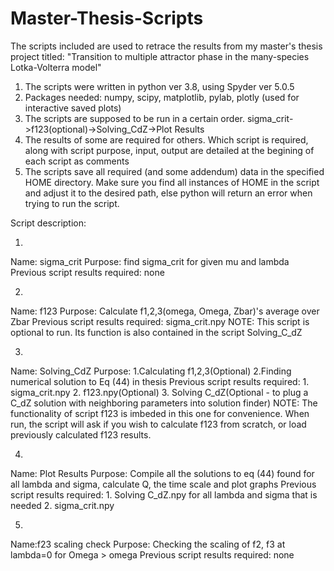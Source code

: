 # Master-Thesis-Scripts
The scripts included are used to retrace the results from my master's thesis project titled: "Transition to multiple attractor phase in the many-species
Lotka-Volterra model"

1. The scripts were written in python ver 3.8, using Spyder ver 5.0.5
2. Packages needed: numpy, scipy, matplotlib, pylab, plotly (used for interactive saved plots)
3. The scripts are supposed to be run in a certain order. sigma_crit->f123(optional)->Solving_CdZ->Plot Results
4. The results of some are required for others. Which script is required, along with script purpose, input, output are detailed at the begining of each script as comments
5. The scripts save all required (and some addendum) data in the specified HOME directory. Make sure you find all instances of HOME in the script and adjust it to the desired path, else python will return an error when trying to run the script.

Script description:

1.
Name: sigma_crit
Purpose: find sigma_crit for given mu and lambda
Previous script results required: none

2.
Name: f123 
Purpose: Calculate f1,2,3(omega, Omega, Zbar)'s average over Zbar
Previous script results required: sigma_crit.npy 
NOTE: This script is optional to run. Its function is also contained in the script Solving_C_dZ

3. 
Name: Solving_CdZ
Purpose: 
    1.Calculating f1,2,3(Optional)
    2.Finding numerical solution to Eq (44) in thesis
Previous script results required: 
    1. sigma_crit.npy
    2. f123.npy(Optional)
    3. Solving C_dZ(Optional - to plug a C_dZ solution with neighboring parameters into solution finder) 
NOTE: The functionality of script f123 is imbeded in this one for convenience. When run, the script will ask if you wish to calculate f123 from scratch, or load previously calculated f123 results. 

4. 
Name: Plot Results
Purpose: Compile all the solutions to eq (44) found for all lambda and sigma, calculate Q, the time scale and plot graphs
Previous script results required: 
    1. Solving C_dZ.npy for all lambda and sigma that is needed
    2. sigma_crit.npy
    
5.
Name:f23 scaling check
Purpose: Checking the scaling of f2, f3 at lambda=0 for Omega > omega
Previous script results required: none
